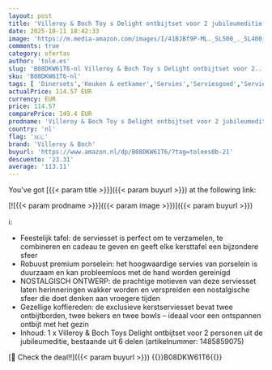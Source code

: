 ```yaml
---
layout: post
title: 'Villeroy & Boch Toy s Delight ontbijtset voor 2 jubileumeditie  6-dlg'
date: 2025-10-11 18:42:33
image: 'https://m.media-amazon.com/images/I/41BJBf9P-ML._SL500_._SL400_.jpg'
comments: true
category: ofertas
author: 'tole.es'
slug: 'B08DKW61T6-nl Villeroy & Boch Toy s Delight ontbijtset voor 2...'
sku: 'B08DKW61T6-nl'
tags: [ 'Dinersets','Keuken & eetkamer','Servies','Serviesgoed','Serviesgoed & serveerbestek','Serviessets','Wonen & keuken','villeroy & boch','🇳🇱', ]
actualPrice: 114.57 EUR
currency: EUR
price: 114.57
comparePrice: 149.4 EUR
prodname: 'Villeroy & Boch Toy s Delight ontbijtset voor 2 jubileumeditie  6-dlg'
country: 'nl'
flag: '🇳🇱'
brand: 'Villeroy & Boch'
buyurl: 'https://www.amazon.nl/dp/B08DKW61T6/?tag=tolees0b-21'
descuento: '23.31'
average: '113.11'
---
```


You've got [{{< param title >}}]({{< param buyurl >}}) at the following link:

[![{{< param prodname >}}]({{< param image >}})]({{< param buyurl >}})

ℹ️:

- Feestelijk tafel: de serviesset is perfect om te verzamelen, te combineren en cadeau te geven en geeft elke kersttafel een bijzondere sfeer
- Robuust premium porselein: het hoogwaardige servies van porselein is duurzaam en kan probleemloos met de hand worden gereinigd
- NOSTALGISCH ONTWERP: de prachtige motieven van deze serviesset laten herinneringen wakker worden en verspreiden een nostalgische sfeer die doet denken aan vroegere tijden
- Gezellige koffiereden: de exclusieve kerstserviesset bevat twee ontbijtborden, twee bekers en twee bowls – ideaal voor een ontspannen ontbijt met het gezin
- Inhoud: 1 x Villeroy & Boch Toys Delight ontbijtset voor 2 personen uit de jubileumeditie, bestaande uit 6 delen (artikelnummer: 1485859075)

[🛒 Check the deal!!]({{< param buyurl >}})
{{<world>}}B08DKW61T6{{</world>}}
